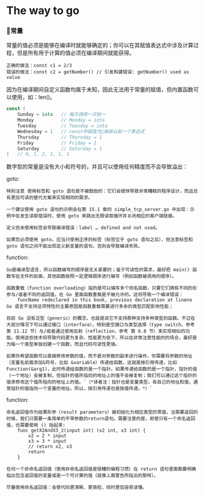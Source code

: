 # The way to go

### 常量

常量的值必须是能够在编译时就能够确定的；你可以在其赋值表达式中涉及计算过程，但是所有用于计算的值必须在编译期间就能获得。

    正确的做法：const c1 = 2/3
    错误的做法：const c2 = getNumber() // 引发构建错误: getNumber() used as value

因为在编译期间自定义函数均属于未知，因此无法用于常量的赋值，但内置函数可以使用，如：len()。

``` go
const (
    Sunday = iota   // 每次调用一次加一
    Monday          // Monday = iota
    Tuesday         // Tuesday = iota
    Wednesday = 1   // const中赋值为继承以前一个表达式
    Thursday        // Thursday = 1
    Friday          // Friday = 1
    Saturday        // Saturday = 1
)   // 0, 1, 2, 1, 1, 1
```

数字型的常量是没有大小和符号的，并且可以使用任何精度而不会导致溢出：


goto:

    特别注意 使用标签和 goto 语句是不被鼓励的：它们会很快导致非常糟糕的程序设计，而且总有更加可读的替代方案来实现相同的需求。

    一个建议使用 goto 语句的示例会在第 15.1 章的 simple_tcp_server.go 中出现：示例中在发生读取错误时，使用 goto 来跳出无限读取循环并关闭相应的客户端链接。

    定义但未使用标签会导致编译错误：label … defined and not used。

    如果您必须使用 goto，应当只使用正序的标签（标签位于 goto 语句之后），但注意标签和 goto 语句之间不能出现定义新变量的语句，否则会导致编译失败。



function:

    Go是编译型语言，所以函数编写的顺序是无关紧要的；鉴于可读性的需求，最好把 main() 函数写在文件的前面，其他函数按照一定逻辑顺序进行编写（例如函数被调用的顺序）。

    函数重载（function overloading）指的是可以编写多个同名函数，只要它们拥有不同的形参与/或者不同的返回值，在 Go 里面函数重载是不被允许的。这将导致一个编译错误：
        funcName redeclared in this book, previous declaration at lineno
    Go 语言不支持这项特性的主要原因是函数重载需要进行多余的类型匹配影响性能；

    目前 Go 没有泛型（generic）的概念，也就是说它不支持那种支持多种类型的函数。不过在大部分情况下可以通过接口（interface），特别是空接口与类型选择（type switch，参考 第 11.12 节）与/或者通过使用反射（reflection，参考 第 6.8 节）来实现相似的功能。使用这些技术将导致代码更为复杂、性能更为低下，所以在非常注意性能的的场合，最好是为每一个类型单独创建一个函数，而且代码可读性更强。

    如果你希望函数可以直接修改参数的值，而不是对参数的副本进行操作，你需要将参数的地址（变量名前面添加&符号，比如 &variable）传递给函数，这就是按引用传递，比如 Function(&arg1)，此时传递给函数的是一个指针。如果传递给函数的是一个指针，指针的值（一个地址）会被复制，但指针的值所指向的地址上的值不会被复制；我们可以通过这个指针的值来修改这个值所指向的地址上的值。`（*译者注：指针也是变量类型，有自己的地址和值，通常指针的值指向一个变量的地址。所以，按引用传递也是按值传递。*）`

function:
    
    命名返回值作为结果形参（result parameters）被初始化为相应类型的零值，当需要返回的时候，我们只需要一条简单的不带参数的return语句。需要注意的是，即使只有一个命名返回值，也需要使用 () 括起来:
        func getX2AndX3_2(input int) (x2 int, x3 int) {
            x2 = 2 * input
            x3 = 3 * input
            // return x2, x3
            return
        }

    任何一个非命名返回值（使用非命名返回值是很糟的编程习惯）在 return 语句里面都要明确指出包含返回值的变量或是一个可计算的值（就像上面警告所指出的那样）。

    尽量使用命名返回值：会使代码更清晰、更简短，同时更加容易读懂。
